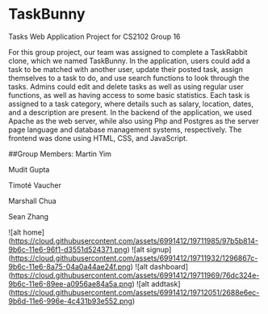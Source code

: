 # TaskBunny

Tasks Web Application Project for CS2102 Group 16

For this group project, our team was assigned to complete a TaskRabbit clone, which we named TaskBunny. In the application, users could add a task to be matched with another user, update their posted task, assign themselves to a task to do, and use search functions to look through the tasks. Admins could edit and delete tasks as well as using regular user functions, as well as having access to some basic statistics. Each task is assigned to a task category, where details such as salary, location, dates, and a description are present. In the backend of the application, we used Apache as the web server, while also using Php and Postgres as the server page language and database management systems, respectively. The frontend was done using HTML, CSS, and JavaScript.


##Group Members:
Martin Yim

Mudit Gupta

Timoté Vaucher

Marshall Chua

Sean Zhang

![alt home] (https://cloud.githubusercontent.com/assets/6991412/19711985/97b5b814-9b6c-11e6-96f1-d3551d524371.png)
![alt signup] (https://cloud.githubusercontent.com/assets/6991412/19711932/1296867c-9b6c-11e6-8a75-04a0a44ae24f.png)
![alt dashboard] (https://cloud.githubusercontent.com/assets/6991412/19711969/76dc324e-9b6c-11e6-89ee-a0956ae84a5a.png)
![alt addtask] (https://cloud.githubusercontent.com/assets/6991412/19712051/2688e6ec-9b6d-11e6-996e-4c431b93e552.png)
